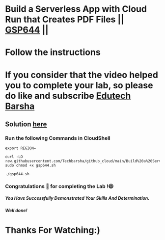 # Build a Serverless App with Cloud Run that Creates PDF Files || [GSP644](https://www.cloudskillsboost.google/focuses/8390?parent=catalog) ||
# Follow the instructions

# If you consider that the video helped you to complete your lab, so please do like and subscribe [Edutech Barsha](https://www.youtube.com/@edutechbarsha)
## Solution [here](https://youtu.be/2MtpsN8tRvo)

### Run the following Commands in CloudShell
```
export REGION=
```
```
curl -LO raw.githubusercontent.com/Techbarsha/github_cloud/main/Build%20a%20Serverless%20App%20with%20Cloud%20Run%20that%20Creates%20PDF%20Files/gsp644.sh
sudo chmod +x gsp644.sh

./gsp644.sh
```

### Congratulations 🎉 for completing the Lab !😄

##### *You Have Successfully Demonstrated Your Skills And Determination.*

#### *Well done!*

# Thanks For Watching:)

